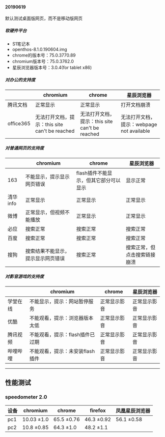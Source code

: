 #### 20190619

默认测试桌面版网页，而不是移动版网页

##### 软硬件平台

- S1笔记本
- openthos-8.1.0.190604.img
- chrome的版本号：75.0.3770.89
- chromium版本号：75.0.3762.0
- 星辰浏览器版本号：3.0.4(for tablet x86)

##### 对办公的支持度

|           | chromium                                       | chrome                                         | 星辰浏览器                                |
| --------- | ---------------------------------------------- | ---------------------------------------------- | ----------------------------------------- |
| 腾讯文档  | 正常显示                                       | 正常显示                                       | 打开文档崩溃                              |
| office365 | 无法打开文档，提示：this site can't be reached | 无法打开文档，提示：this site can't be reached | 无法打开文档，提示：webpage not available |



##### 对普通网页的支持度

|          | chromium                           | chrome                                | 星辰浏览器                   |
| -------- | ---------------------------------- | ------------------------------------- | ---------------------------- |
| 163      | 不能显示，提示显示网页错误         | flash插件不能显示，但其它部分可以显示 | 显示正常                     |
| 清华info | 正常显示                           | 正常显示                              | 正常显示                     |
| 微博     | 正常显示，但视频不能播放           | 正常显示                              | 正常显示                     |
| 必应     | 搜索正常                           | 搜索正常                              | 搜索正常                     |
| 百度     | 搜索正常                           | 搜索正常                              | 搜索正常                     |
| 搜狗     | 搜索结果不能显示，提示显示网页错误 | 搜索正常                              | 搜索正常，但点击搜索链接崩溃 |



##### 对影音游戏的支持度

|          | chromium                        | chrome       | 星辰浏览器   |
| -------- | ------------------------------- | ------------ | ------------ |
| 学堂在线 | 不能显示，提示：网站暂停服务    | 正常显示影音 | 正常显示影音 |
| 优酷     | 不能观看，提示：浏览器版本太低  | 正常显示影音 | 正常显示影音 |
| 腾讯视频 | 不能观看，提示：flash插件已过期 | 正常显示影音 | 正常显示影音 |
| 哔哩哔哩 | 不能观看，提示：未安装flash插件 | 正常显示影音 | 正常显示影音 |

***
## 性能测试
### speedometer 2.0
|设备|chromium|chrome|firefox|凤凰星辰浏览器|
|-----|-----|-----|-----|-----|
|pc1|10.03  ±1.0|65.5  ±0.76|46.3  ±0.92|56.1  ±0.58|
|pc2|10.8  ±0.85|64.3  ±1.0|48.2  ±1.1||
